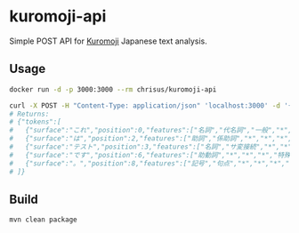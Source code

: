 # kuromoji-api

Simple POST API for [Kuromoji](https://github.com/atilika/kuromoji) Japanese text analysis.

## Usage

```sh
docker run -d -p 3000:3000 --rm chrisus/kuromoji-api

curl -X POST -H "Content-Type: application/json" 'localhost:3000' -d '{"body": "これはテストです。" }'
# Returns:
# {"tokens":[
#   {"surface":"これ","position":0,"features":["名詞","代名詞","一般","*","*","*","これ","コレ","コレ"]},
#   {"surface":"は","position":2,"features":["助詞","係助詞","*","*","*","*","は","ハ","ワ"]},
#   {"surface":"テスト","position":3,"features":["名詞","サ変接続","*","*","*","*","テスト","テスト","テスト"]},
#   {"surface":"です","position":6,"features":["助動詞","*","*","*","特殊・デス","基本形","です","デス","デス"]},
#   {"surface":"。","position":8,"features":["記号","句点","*","*","*","*","。","。","。"]}
# ]}
```

## Build
```sh
mvn clean package
```
